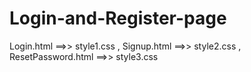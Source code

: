 # Login-and-Register-page
Login.html ==>> style1.css ,
Signup.html ==>> style2.css ,
ResetPassword.html ==>> style3.css
